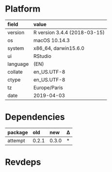 # Platform

|field    |value                        |
|:--------|:----------------------------|
|version  |R version 3.4.4 (2018-03-15) |
|os       |macOS  10.14.3               |
|system   |x86_64, darwin15.6.0         |
|ui       |RStudio                      |
|language |(EN)                         |
|collate  |en_US.UTF-8                  |
|ctype    |en_US.UTF-8                  |
|tz       |Europe/Paris                 |
|date     |2019-04-03                   |

# Dependencies

|package |old   |new   |Δ  |
|:-------|:-----|:-----|:--|
|attempt |0.2.1 |0.3.0 |*  |

# Revdeps

